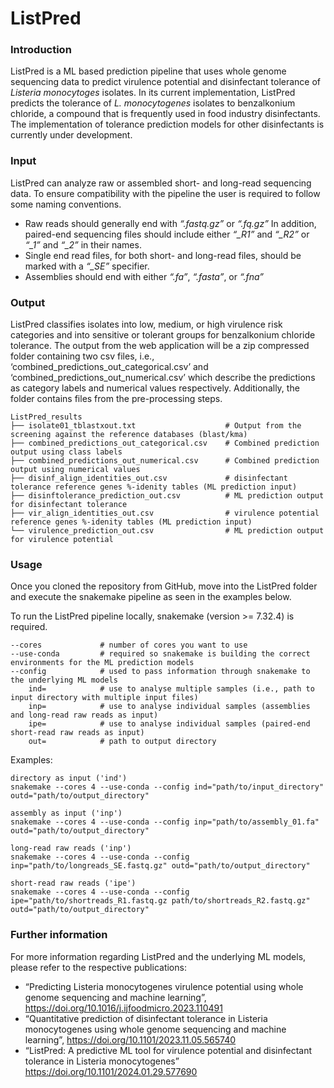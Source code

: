 # ListPred

### Introduction

ListPred is a ML based prediction pipeline that uses whole genome sequencing data to predict virulence potential and disinfectant tolerance of *Listeria monocytoges* isolates. In its current implementation, ListPred predicts the tolerance of *L. monocytogenes* isolates to benzalkonium chloride, a compound that is frequently used in food industry disinfectants. The implementation of tolerance prediction models for other disinfectants is currently under development. 

### Input

ListPred can analyze raw or assembled short- and long-read sequencing data. To ensure compatibility with the pipeline the user is required to follow some naming conventions. 

-	Raw reads should generally end with *“.fastq.gz”* or *“.fq.gz”*
	In addition, paired-end sequencing files should include either *“_R1”* and *“_R2”* or *“_1”* and *“_2”* in their names.
-	Single end read files, for both short- and long-read files, should be marked with a *“_SE”* specifier. 
-	Assemblies should end with either *“.fa”*, *“.fasta”*, or *“.fna”*



### Output
ListPred classifies isolates into low, medium, or high virulence risk categories and into sensitive or tolerant groups for benzalkonium chloride tolerance. The output from the web application will be a zip compressed folder containing two csv files, i.e., ‘combined_predictions_out_categorical.csv’ and ‘combined_predictions_out_numerical.csv’ which describe the predictions as category labels and numerical values respectively. Additionally, the folder contains files from the pre-processing steps. 

```
ListPred_results
├── isolate01_tblastxout.txt					# Output from the screening against the reference databases (blast/kma)
├── combined_predictions_out_categorical.csv 	# Combined prediction output using class labels
├── combined_predictions_out_numerical.csv 		# Combined prediction output using numerical values
├── disinf_align_identities_out.csv 			# disinfectant tolerance reference genes %-idenity tables (ML prediction input)
├── disinftolerance_prediction_out.csv 			# ML prediction output for disinfectant tolerance
├── vir_align_identities_out.csv 				# virulence potential reference genes %-idenity tables (ML prediction input)
└── virulence_prediction_out.csv 				# ML prediction output for virulence potential
```

### Usage

Once you cloned the repository from GitHub, move into the ListPred folder and execute the snakemake pipeline as seen in the examples below. 

To run the ListPred pipeline locally, snakemake (version >= 7.32.4) is required. 

```
--cores 			# number of cores you want to use
--use-conda			# required so snakemake is building the correct environments for the ML prediction models
--config			# used to pass information through snakemake to the underlying ML models
	ind=			# use to analyse multiple samples (i.e., path to input directory with multiple input files)
	inp=			# use to analyse individual samples (assemblies and long-read raw reads as input)
	ipe=			# use to analyse individual samples (paired-end short-read raw reads as input)
	out=			# path to output directory 
```

Examples:
```
directory as input ('ind')
snakemake --cores 4 --use-conda --config ind="path/to/input_directory" outd="path/to/output_directory"

assembly as input ('inp')
snakemake --cores 4 --use-conda --config inp="path/to/assembly_01.fa" outd="path/to/output_directory"

long-read raw reads ('inp')
snakemake --cores 4 --use-conda --config inp="path/to/longreads_SE.fastq.gz" outd="path/to/output_directory"

short-read raw reads ('ipe')
snakemake --cores 4 --use-conda --config ipe="path/to/shortreads_R1.fastq.gz path/to/shortreads_R2.fastq.gz" outd="path/to/output_directory" 
```

### Further information

For more information regarding ListPred and the underlying ML models, please refer to the respective publications:
-	“Predicting Listeria monocytogenes virulence potential using whole genome sequencing and machine learning”, https://doi.org/10.1016/j.ijfoodmicro.2023.110491
-	“Quantitative prediction of disinfectant tolerance in Listeria monocytogenes using whole genome sequencing and machine learning”, https://doi.org/10.1101/2023.11.05.565740
-	“ListPred: A predictive ML tool for virulence potential and disinfectant tolerance in Listeria monocytogenes” https://doi.org/10.1101/2024.01.29.577690
